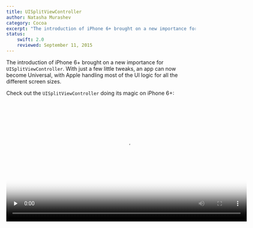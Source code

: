 ```yaml
---
title: UISplitViewController
author: Natasha Murashev
category: Cocoa
excerpt: "The introduction of iPhone 6+ brought on a new importance for UISplitViewController. With just a few little tweaks, an app can now become Universal, with Apple handling most of the UI logic for all the different screen sizes."
status:
    swift: 2.0
    reviewed: September 11, 2015
---
```


The introduction of iPhone 6+ brought on a new importance for `UISplitViewController`. With just a few little tweaks, an app can now become Universal, with Apple handling most of the UI logic for all the different screen sizes.

Check out the `UISplitViewController` doing its magic on iPhone 6+:

<video preload="none" src="{% asset SplitViewDemo.mov @path %}" poster="{% asset SplitViewDemo.jpg @path %}" width="640" controls/>

> Note that the view does not split when the iPhone 6+ is in _Zoomed_ Display mode! (You can change between Standard and Zoomed Display Mode by going to Settings.app → Display & Brightness → View)

<video preload="none" src="{% asset SplitViewZoomedDemo.mov @path %}" poster="{% asset SplitViewZoomedDemo.jpg @path %}" width="640" controls/>

Again, Apple handles the logic for figuring out exactly when to show the split views.

## The Storyboard Layout

Here is an overview of what a storyboard layout looks like with a split view controller:

![UISplitViewController Storyboard Layout]({% asset uisplitviewcontroller-storyboard-layout.png @path %})

Let's get into more detail:

### Master / Detail

The first step to using a `UISplitViewController` is dragging it onto the storyboard. Next, specify which view controller is the **Master** and which one is the **Detail**.

![UISplitViewController Master-Detail Storyboard ]({% asset uisplitviewcontroller-master-detail-storyboard.png @path %})

Do this by selecting the appropriate Relationship Segue:

![UISplitViewController Relationship Segue]({% asset uisplitviewcontroller-relationship-segue.png @path %})

The master view controller is usually the navigation controller containing the list view (a `UITableView` in most cases). The detail view controller is the Navigation Controller for the view corresponding to what shows up when the user taps on the list item.

### Show Detail

There is one last part to making the split view controller work: specifying the "Show Detail" segue:

![UISplitViewController Show Detail Segue]({% asset uisplitviewcontroller-show-detail-segue.png @path %})

In the example below, when the user taps on a cell in the `SelectColorTableViewController`, they'll be shown a navigation controller with the `ColorViewController` at its root.

### Double Navigation Controllers‽

At this point, you might be wondering why both the Master and the Detail view controllers have to be navigation controllers—especially since there is a "Show Detail" segue from a table view (which is part of the navigation stack) to the Detail view controller. What if the Detail View Controller didn't start with a Navigation Controller?

![UISplitViewController No Detail Navigation Controller]({% asset uisplitviewcontroller-no-detail-navigation-controller.png @path %})

By all accounts, the app would still work just fine. On an iPhone 6+, the only difference is the lack of a navigation toolbar when the phone is in landscape mode:

![]({% asset uisplitviewcontroller-no-navigation-bar.png @path %})

It's not a big deal, unless you do want your navigation bar to show a title. This ends up being a deal-breaker on an iPad.

<video preload="none" src="{% asset iPadSplitViewNoNavBar.mov @path %}" poster="{% asset iPadSplitViewNoNavBar.jpg @path %}" width="540" controls/>

Notice that when the iPad app is first opened up, there is no indication that this is a split view controller at all! To trigger the Master view controller, the user has to magically know to swipe left to right.

Even when the navigation controller is in place, the UI is not that much better at first glance (although seeing a title is definitely an improvement):

![UISplitViewController iPad Navigation Bar No Button]({% asset uisplitviewcontroller-ipad-navigation-bar-no-button.png @path %})

### `displayModeButtonItem`

The simplest way to fix this issue would be to somehow indicate that there is more to the app than what's currently on-screen. Luckily, the UISplitViewController has a **displayModeButtonItem**, which can be added to the navigation bar:

```swift
override func viewDidLoad() {
    super.viewDidLoad()

    // ...

    navigationItem.leftBarButtonItem = splitViewController?.displayModeButtonItem()
    navigationItem.leftItemsSupplementBackButton = true
}
```

```objc
- (void)viewDidLoad {
    [super viewDidLoad];

    // ...

    self.navigationItem.leftBarButtonItem = self.splitViewController.displayModeButtonItem;
    self.navigationItem.leftItemsSupplementBackButton = YES;
}
```

Build and Run on the iPad again, and now the user gets a nice indication of how to get at the rest of the app:

<video preload="none" src="{% asset iPadNavBarWithButton.mov @path %}" poster="{% asset iPadNavBarWithButton.jpg @path %}" width="540" controls/>

`UISplitViewController`'s `displayModeButtonItem` adds a bit of extra-cool usability to the iPhone 6+ in landscape mode, too:

<video preload="none" src="{% asset iPhone6PluseDisplayModeButton.mov @path %}" poster="{% asset iPhone6PluseDisplayModeButton.jpg @path %}" width="640" controls/>

By using the `displayModeButtonItem`, you're once again letting Apple figure out what's appropriate for which screen sizes / rotations. Instead of sweating the small (and big) stuff yourself, you can sit back and relax.

## Collapse Detail View Controller

There is one more optimization we can do for the iPhone 6+ via [`UISplitViewControllerDelegate`](https://developer.apple.com/library/ios/documentation/UIKit/Reference/UISplitViewControllerDelegate_protocol/index.html).

When the user first launches the app, we can make the master view controller fully displayed until the user selects a list item:

```swift
class SelectColorTableViewController: UITableViewController, UISplitViewControllerDelegate {
    private var collapseDetailViewController = true

    override func viewDidLoad() {
        super.viewDidLoad()

        splitViewController?.delegate = self
    }

    // ...

    // MARK: - UITableViewDelegate

    override func tableView(tableView: UITableView, didSelectRowAtIndexPath indexPath: NSIndexPath) {
        collapseDetailViewController = false
    }

    // MARK: - UISplitViewControllerDelegate

    func splitViewController(splitViewController: UISplitViewController, collapseSecondaryViewController secondaryViewController: UIViewController, ontoPrimaryViewController primaryViewController: UIViewController) -> Bool {
        return collapseDetailViewController
    }
}
```

```objc
// SelectColorTableViewController.h

@interface SelectColorTableViewController : UITableViewController <UISplitViewControllerDelegate>
@end

// SelectColorTableViewController.m

@interface SelectColorTableViewController ()

@property (nonatomic) BOOL shouldCollapseDetailViewController;

@end

@implementation SelectColorTableViewController

- (void)viewDidLoad {
    [super viewDidLoad];

    self.shouldCollapseDetailViewController = true;
    self.splitViewController.delegate = self;
}

#pragma mark - UITableViewDelegate

- (void)tableView:(UITableView *)tableView didSelectRowAtIndexPath:(NSIndexPath *)indexPath {
    self.shouldCollapseDetailViewController = false;
}

#pragma mark - UISplitViewControllerDelegate

- (BOOL)splitViewController:(UISplitViewController *)splitViewController collapseSecondaryViewController:(UIViewController *)secondaryViewController ontoPrimaryViewController:(UIViewController *)primaryViewController {
    return self.shouldCollapseDetailViewController;
}

@end
```

When the user first opens up the app on iPhone 6+ in portrait orientation, `SelectColorViewController` gets displayed as the primary view controller. Once the user selects a color or the app goes into the background, the `SelectColorViewController` gets collapsed again, and the `ColorViewController` is displayed:

<video preload="none" src="{% asset iPhone6PlusPrimaryVCRotation.mov @path %}" poster="{% asset iPhone6PlusPrimaryVCRotation.jpg @path %}" width="640" controls/>

---

Be sure to check out the [`UISplitViewControllerDelegate`](https://developer.apple.com/library/ios/documentation/UIKit/Reference/UISplitViewControllerDelegate_protocol/index.html) documentation to learn about all the other fancy things you can do with the `UISplitViewController`.

Given the new different device sizes we now have to work with as iOS developers, the UISplitViewController will soon be our new best friend!

> You can get the complete source code for the project used in this post [on GitHub](https://github.com/NatashaTheRobot/UISplitViewControllerDemo).
